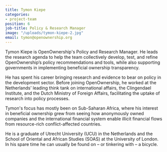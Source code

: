 ```yaml
---
title: Tymon Kiepe
categories:
- project-team
position: 6
job-title: Policy & Research Manager
image: "/uploads/tymon-kiepe-2.jpg"
email: tymon@openownership.org
---
```


Tymon Kiepe is OpenOwnership's Policy and Research Manager. He leads the research agenda to help the team collectively develop, test, and refine OpenOwnership’s policy recommendations and tools, while also supporting governments in implementing beneficial ownership transparency.

He has spent his career bringing research and evidence to bear on policy in the development sector. Before joining OpenOwnership, he worked at the Netherlands’ leading think tank on international affairs, the Clingendael Institute, and the Dutch Ministry of Foreign Affairs, facilitating the uptake of research into policy processes.

Tymon's focus has mostly been on Sub-Saharan Africa, where his interest in beneficial ownership grew from seeing how anonymously owned companies and the international financial system enable illicit financial flows from resource-rich conflict-affected countries.

He is a graduate of Utrecht University (UCU) in the Netherlands and the School of Oriental and African Studies (SOAS) at the University of London. In his spare time he can usually be found on – or tinkering with – a bicycle.
